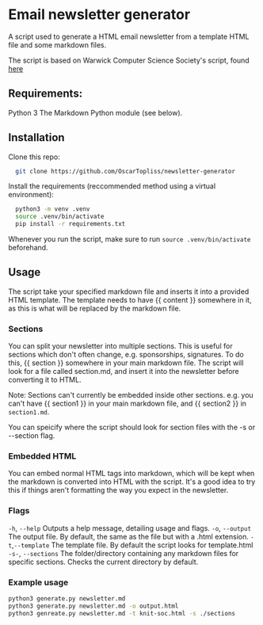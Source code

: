 # Email newsletter generator
A script used to generate a HTML email newsletter from a template HTML file and
some markdown files.


The script is based on Warwick Computer Science Society's script, found
[here](https://github.com/d1s4rr4y/Newsletters)

## Requirements:
  Python 3
  The Markdown Python module (see below).

## Installation
Clone this repo:
```bash
  git clone https://github.com/OscarTopliss/newsletter-generator
```
Install the requirements (reccommended method using a virtual environment):
```bash
  python3 -m venv .venv
  source .venv/bin/activate
  pip install -r requirements.txt
 ```
Whenever you run the script, make sure to run `source .venv/bin/activate`
beforehand.

## Usage
The script take your specified markdown file and inserts it into a provided HTML
template. The template needs to have {{ content }} somewhere in it, as this is
what will be replaced by the markdown file.

### Sections
You can split your newsletter into multiple sections. This is useful for
sections which don't often change, e.g. sponsorships, signatures. To do this,
{{ section }} somewhere in your main markdown file. The script will look for
a file called section.md, and insert it into the newsletter before converting it
to HTML.

Note: Sections can't currently be embedded inside other sections. e.g. you can't
have {{ section1 }} in your main markdown file, and {{ section2 }} in
`section1.md`.

You can speicify where the script should look for section files with the -s
or --section flag.

### Embedded HTML
You can embed normal HTML tags into markdown, which will be kept when the
markdown is converted into HTML with the script. It's a good idea to try this if
things aren't formatting the way you expect in the newsletter.

### Flags
`-h`, `--help`
  Outputs a help message, detailing usage and flags.
`-o`, `--output`
  The output file. By default, the same as the file but with a .html extension.
`-t`,`--template`
  The template file. By default the script looks for template.html
`-s-`, `--sections`
  The folder/directory containing any markdown files for specific sections.
  Checks the current directory by default.

### Example usage
```bash
python3 generate.py newsletter.md
python3 generate.py newsletter.md -o output.html
python3 genreate.py newsletter.md -t knit-soc.html -s ./sections
```
